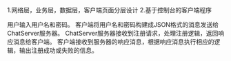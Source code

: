 1.网络层，业务层，数据层，客户端页面分层设计
2.基于控制台的客户端程序


用户输入用户名和密码。
客户端将用户名和密码构建成JSON格式的消息发送给ChatServer服务器。
ChatServer服务器接收到注册请求，处理注册逻辑，返回响应消息给客户端。
客户端接收到服务器的响应消息，根据响应消息执行相应的逻辑，输出注册成功或失败的信息。